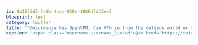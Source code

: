 ```yaml
---
id: 8a1625d3-5a0b-4aec-838e-1066d7d13ee5
blueprint: text
category: twitter
title: "'@nickwynja Has OpenVPN. Can VPN in from the outside world or setup a secure bridge across the intertubes."
caption: '<span class="username username_linked">@<a href="https://twitter.com/nickwynja" title="Nick Wynja">nickwynja</a></span> Has OpenVPN. Can VPN in from the outside world or setup a secure bridge across the intertubes.'
---
```

